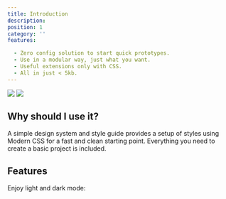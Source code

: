 ```yaml
---
title: Introduction
description: 
position: 1
category: ''
features:

  - Zero config solution to start quick prototypes.
  - Use in a modular way, just what you want.
  - Useful extensions only with CSS.
  - All in just < 5kb.
---
```


<img src="/vishnu/preview.png" class="light-img" />
<img src="/vishnu/preview-dark.png" class="dark-img" />

## Why should I use it?

<p class="flex">
A simple design system and style guide provides a setup of styles using Modern CSS for a fast and clean starting point. Everything you need to create a basic project is included.
</p>

## Features

<list :items="features"></list>

<p class="flex items-center">Enjoy light and dark mode:&nbsp;<app-color-switcher class="p-2"></app-color-switcher></p>
